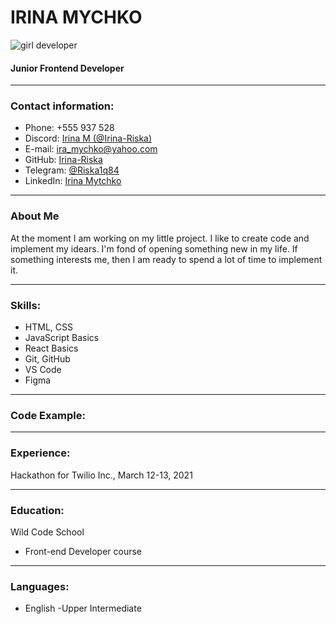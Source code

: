 # **IRINA MYCHKO**
![girl developer](https://media-exp1.licdn.com/dms/image/C4E03AQHqBCKpV98MAQ/profile-displayphoto-shrink_100_100/0/1610442547984?e=1675296000&v=beta&t=8iPvZtKs2cKmA5b1ThnJOipmj1Zi2wQKM_UTYlQpr94 "Junior Frontend Developer")

#### Junior Frontend Developer
___

### **Contact information:**
* Phone: +555 937 528
* Discord: [Irina M (@Irina-Riska)]()
* E-mail: [ira_mychko@yahoo.com]()
* GitHub: [Irina-Riska](https://github.com/Irina-Riska)
* Telegram: [@Riska1q84]()
* LinkedIn: [Irina Mytchko](https://www.linkedin.com/in/ira-mytchko/)
___
### **About Me**
At the moment I am working on my little project. I like to create code and implement my idears. I'm fond of opening something new in my life. If something interests me, then I am ready to spend a lot of time to implement it.
___
### **Skills:**
 * HTML, CSS
 * JavaScript Basics
 * React Basics
 * Git, GitHub
 * VS Code
 * Figma
___
### **Code Example:**

___
### **Experience:**
Hackathon for Twilio Inc., March 12-13, 2021
___
### **Education:**
Wild Code School
* Front-end Developer course
___
### **Languages:**
* English -Upper Intermediate